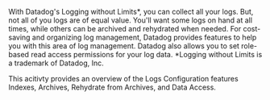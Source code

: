 With Datadog's Logging without Limits*, you can collect all your logs. But, not all of you logs are of equal value. You'll want some logs on hand at all times, while others can be archived and rehydrated when needed. For cost-saving and organizing log management, Datadog provides features to help you with this area of log management. Datadog also allows you to set role-based read access permissions for your log data.
*Logging without Limits is a trademark of Datadog, Inc.

This acitivty provides an overview of the Logs Configuration features Indexes, Archives, Rehydrate from Archives, and Data Access.